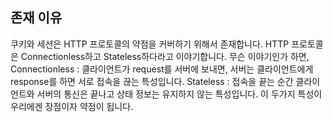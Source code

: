 
## 존재 이유
쿠키와 세션은 HTTP 프로토콜의 약점을 커버하기 위해서 존재합니다.
HTTP 프로토콜은 Connectionless하고 Stateless하다라고 이야기합니다.
무슨 이야기인가 하면,
Connectionless : 클라이언트가 request를 서버에 보내면, 서버는 클라이언트에게 response를 하면 서로 접속을 끊는 특성입니다.
Stateless : 접속을 끝는 순간 클라이언트와 서버의 통신은 끝나고 상태 정보는 유지하지 않는 특성입니다.
이 두가지 특성이 우리에겐 장점이자 약점이 됩니다.
